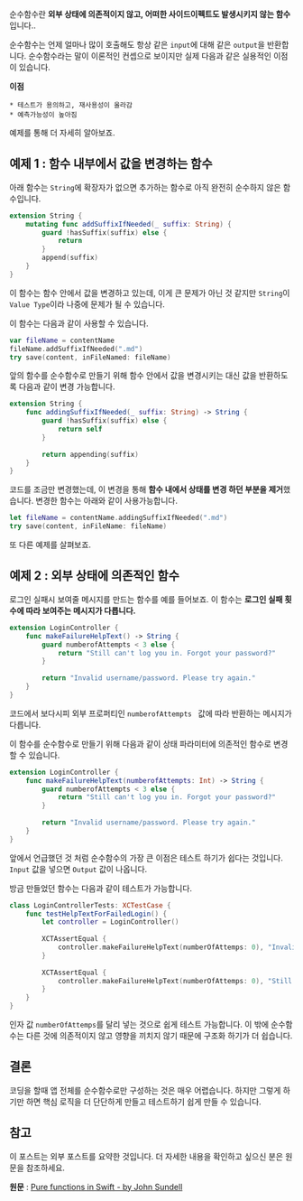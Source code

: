 순수함수란 **외부 상태에 의존적이지 않고, 어떠한 사이드이펙트도 발생시키지 않는 함수**입니다.. 

순수함수는 언제 얼마나 많이 호출해도 항상 같은 `input`에 대해 같은 `output`을 반환합니다. 순수함수라는 말이 이론적인 컨셉으로 보이지만 실제 다음과 같은 실용적인 이점이 있습니다.

**이점**

	* 테스트가 용의하고, 재사용성이 올라감
	* 예측가능성이 높아짐

예제를 통해 더 자세히 알아보죠.

## 예제 1 : 함수 내부에서 값을 변경하는 함수
아래 함수는 `String`에 확장자가 없으면 추가하는 함수로 아직 완전히 순수하지 않은 함수입니다.
```swift
extension String {
    mutating func addSuffixIfNeeded(_ suffix: String) {
        guard !hasSuffix(suffix) else {
            return
        }
        append(suffix)
    }
}
```

이 함수는 함수 안에서 값을 변경하고 있는데, 이게 큰 문제가 아닌 것 같지만 `String`이  `Value Type`이라 나중에 문제가 될 수 있습니다.

이 함수는 다음과 같이 사용할 수 있습니다.
```swift
var fileName = contentName
fileName.addSuffixIfNeeded(".md")
try save(content, inFileNamed: fileName)
```

앞의 함수를 순수함수로 만들기 위해 함수 안에서 값을 변경시키는 대신 값을 반환하도록 다음과 같이 변경 가능합니다.
```swift
extension String {
    func addingSuffixIfNeeded(_ suffix: String) -> String {
        guard !hasSuffix(suffix) else {
            return self
        }
        
        return appending(suffix)
    }
}
```

코드를 조금만 변경했는데, 이 변경을 통해 **함수 내에서 상태를 변경 하던 부분을 제거**했습니다. 변경한 함수는 아래와 같이 사용가능합니다.
```swift
let fileName = contentName.addingSuffixIfNeeded(".md")
try save(content, inFileName: fileName)
```

또 다른 예제를 살펴보죠.

## 예제 2 : 외부 상태에 의존적인 함수
로그인 실패시 보여줄 메시지를 만드는 함수를 예를 들어보죠. 이 함수는 **로그인 실패 횟수에 따라 보여주는 메시지가 다릅니다.**
```swift
extension LoginController {
    func makeFailureHelpText() -> String {
        guard numberofAttempts < 3 else {
            return "Still can't log you in. Forgot your password?"
        }
        
        return "Invalid username/password. Please try again."
    }
}
```

코드에서 보다시피 외부 프로퍼티인  `numberofAttempts ` 값에 따라 반환하는 메시지가 다릅니다. 

이 함수를 순수함수로 만들기 위해 다음과 같이 상태 파라미터에 의존적인 함수로 변경할 수 있습니다.
```swift
extension LoginController {
    func makeFailureHelpText(numberofAttempts: Int) -> String {
        guard numberofAttempts < 3 else {
            return "Still can't log you in. Forgot your password?"
        }
        
        return "Invalid username/password. Please try again."
    }
}
```

앞에서 언급했던 것 처럼 순수함수의 가장 큰 이점은 테스트 하기가 쉽다는 것입니다.
`Input` 값을 넣으면 `Output` 값이 나옵니다.

방금 만들었던 함수는 다음과 같이 테스트가 가능합니다.
```swift
class LoginControllerTests: XCTestCase {
    func testHelpTextForFailedLogin() {
        let controller = LoginController()
        
        XCTAssertEqual {
            controller.makeFailureHelpText(numberOfAttemps: 0), "Invalid username/password. Please try again."
        }
        
        XCTAssertEqual {
            controller.makeFailureHelpText(numberOfAttemps: 0), "Still can't log you in. Forgot your password?"
        }
    }
}
```
인자 값 `numberOfAttemps`를 달리 넣는 것으로 쉽게 테스트 가능합니다.
이 밖에 순수함수는 다른 것에 의존적이지 않고 영향을 끼치지 않기 때문에 구조화 하기가 더 쉽습니다.

## 결론
코딩을 할때 앱 전체를 순수함수로만 구성하는 것은 매우 어렵습니다. 하지만 그렇게 하기만 하면 핵심 로직을 더 단단하게 만들고 테스트하기 쉽게 만들 수 있습니다.


## 참고
이 포스트는 외부 포스트를 요약한 것입니다. 더 자세한 내용을 확인하고 싶으신 분은 원문을 참조하세요.

**원문** : [Pure functions in Swift - by John Sundell](https://www.swiftbysundell.com/posts/pure-functions-in-swift)
